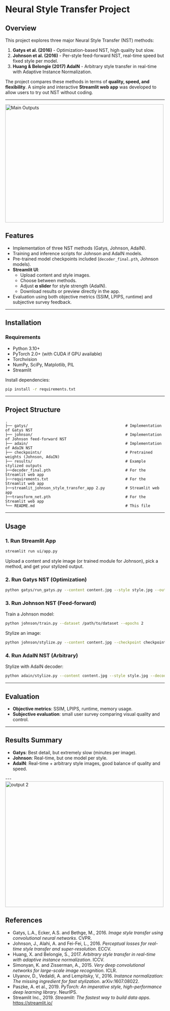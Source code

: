 # Neural Style Transfer Project

## Overview
This project explores three major Neural Style Transfer (NST) methods:

1. **Gatys et al. (2016)** - Optimization-based NST, high quality but slow.
2. **Johnson et al. (2016)** - Per-style feed-forward NST, real-time speed but fixed style per model.
3. **Huang & Belongie (2017) AdaIN** - Arbitrary style transfer in real-time with Adaptive Instance Normalization.

The project compares these methods in terms of **quality, speed, and flexibility**. A simple and interactive **Streamlit web app** was developed to allow users to try out NST without coding.

---
<img width="500" height="372" alt="Main Outputs" src="https://github.com/user-attachments/assets/a5f7713f-df78-4747-93f8-3682eaaa3082" />

## Features
- Implementation of three NST methods (Gatys, Johnson, AdaIN).
- Training and inference scripts for Johnson and AdaIN models.
- Pre-trained model checkpoints included (`decoder_final.pth`, Johnson models).
- **Streamlit UI**:
  - Upload content and style images.
  - Choose between methods.
  - Adjust **α slider** for style strength (AdaIN).
  - Download results or preview directly in the app.
- Evaluation using both objective metrics (SSIM, LPIPS, runtime) and subjective survey feedback.

---

## Installation

### Requirements
- Python 3.10+
- PyTorch 2.0+ (with CUDA if GPU available)
- Torchvision
- NumPy, SciPy, Matplotlib, PIL
- Streamlit

Install dependencies:

```bash
pip install -r requirements.txt
```

---

## Project Structure
```
.
├── gatys/                                           # Implementation of Gatys NST
├── johnson/                                         # Implementation of Johnson feed-forward NST
├── adain/                                           # Implementation of AdaIN NST
├── checkpoints/                                     # Pretrained weights (Johnson, AdaIN)
├── results/                                         # Example stylized outputs
├──decoder_final.pth                                 # For the Streamlit web app 
├──requirements.txt                                  # For the Streamlit web app 
├──streamlit_johnson_style_transfer_app 2.py         # Streamlit web app
├──transform_net.pth                                 # For the Streamlit web app 
└── README.md                                        # This file
```

---

## Usage

### 1. Run Streamlit App
```bash
streamlit run ui/app.py
```
Upload a content and style image (or trained module for Johnson), pick a method, and get your stylized output.

### 2. Run Gatys NST (Optimization)
```bash
python gatys/run_gatys.py --content content.jpg --style style.jpg --out output.jpg
```

### 3. Run Johnson NST (Feed-forward)
Train a Johnson model:
```bash
python johnson/train.py --dataset /path/to/dataset --epochs 2
```
Stylize an image:
```bash
python johnson/stylize.py --content content.jpg --checkpoint checkpoints/johnson_xxx.pth --out output.jpg
```

### 4. Run AdaIN NST (Arbitrary)
Stylize with AdaIN decoder:
```bash
python adain/stylize.py --content content.jpg --style style.jpg --decoder checkpoints/decoder_final.pth --alpha 0.7 --out output.jpg
```

---

## Evaluation
- **Objective metrics**: SSIM, LPIPS, runtime, memory usage.
- **Subjective evaluation**: small user survey comparing visual quality and control.

---

## Results Summary
- **Gatys**: Best detail, but extremely slow (minutes per image).
- **Johnson**: Real-time, but one model per style.
- **AdaIN**: Real-time + arbitrary style images, good balance of quality and speed.

---<img width="500" height="396" alt="output 2" src="https://github.com/user-attachments/assets/43bfe095-159b-43c8-885f-88ddd36fd3a1" />


## References
- Gatys, L.A., Ecker, A.S. and Bethge, M., 2016. *Image style transfer using convolutional neural networks*. CVPR.
- Johnson, J., Alahi, A. and Fei-Fei, L., 2016. *Perceptual losses for real-time style transfer and super-resolution*. ECCV.
- Huang, X. and Belongie, S., 2017. *Arbitrary style transfer in real-time with adaptive instance normalization*. ICCV.
- Simonyan, K. and Zisserman, A., 2015. *Very deep convolutional networks for large-scale image recognition*. ICLR.
- Ulyanov, D., Vedaldi, A. and Lempitsky, V., 2016. *Instance normalization: The missing ingredient for fast stylization*. arXiv:1607.08022.
- Paszke, A. et al., 2019. *PyTorch: An imperative style, high-performance deep learning library*. NeurIPS.
- Streamlit Inc., 2019. *Streamlit: The fastest way to build data apps*. https://streamlit.io/
